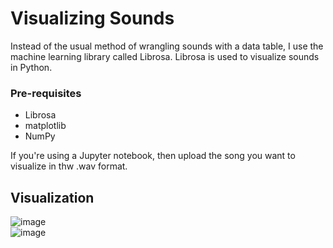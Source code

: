 # Visualizing Sounds   

Instead of the usual method of wrangling sounds with a data table, I use the machine learning library called Librosa. Librosa is used to visualize sounds in Python.  

### Pre-requisites  
- Librosa
- matplotlib
- NumPy  

If you're using a Jupyter notebook, then upload the song you want to visualize in thw .wav format.  

## Visualization  
![image](https://user-images.githubusercontent.com/52819652/122594430-9e98b300-d084-11eb-8615-3123c0136f4a.png)  
![image](https://user-images.githubusercontent.com/52819652/122594483-afe1bf80-d084-11eb-9b58-6e6e2d7c8a8d.png)

